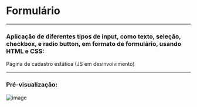 # Formulário
---
### Aplicação de diferentes tipos de input, como texto, seleção, checkbox, e radio button, em formato de formulário, usando HTML e CSS: 

Página de cadastro estática (JS em desinvolvimento)

 ---
 ### Pré-visualização:

![image](https://github.com/biadjordjevic/Formulario/assets/161859325/1f5c7e38-d2fe-42be-abe3-c7cad960f4e5)
